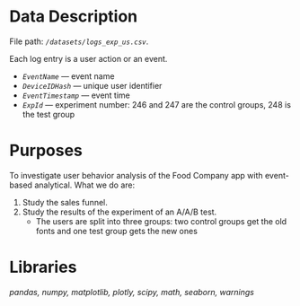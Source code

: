 # Data Description
    
File path: *`/datasets/logs_exp_us.csv`*.

Each log entry is a user action or an event.

- *`EventName`* — event name
- *`DeviceIDHash`* — unique user identifier
- *`EventTimestamp`* — event time
- *`ExpId`* — experiment number: 246 and 247 are the control groups, 248 is the test group


# Purposes
To investigate user behavior analysis of the Food Company app with event-based analytical. What we do are:
1. Study the sales funnel.
2. Study the results of the experiment of an A/A/B test. 
    - The users are split into three groups: two control groups get the old fonts and one test group gets the new ones

# Libraries
*pandas, numpy, matplotlib, plotly, scipy, math, seaborn, warnings* 
